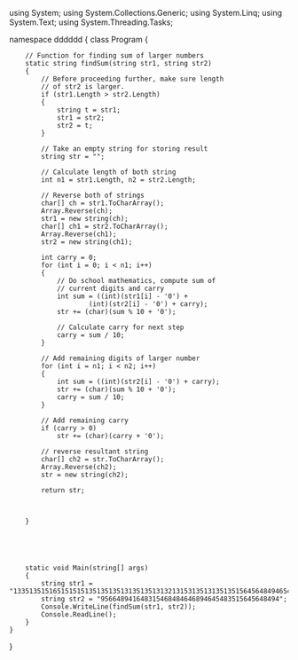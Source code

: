 using System;
using System.Collections.Generic;
using System.Linq;
using System.Text;
using System.Threading.Tasks;

namespace dddddd
{
    class Program
    {

        // Function for finding sum of larger numbers
        static string findSum(string str1, string str2)
        {
            // Before proceeding further, make sure length
            // of str2 is larger.
            if (str1.Length > str2.Length)
            {
                string t = str1;
                str1 = str2;
                str2 = t;
            }

            // Take an empty string for storing result
            string str = "";

            // Calculate length of both string
            int n1 = str1.Length, n2 = str2.Length;

            // Reverse both of strings
            char[] ch = str1.ToCharArray();
            Array.Reverse(ch);
            str1 = new string(ch);
            char[] ch1 = str2.ToCharArray();
            Array.Reverse(ch1);
            str2 = new string(ch1);

            int carry = 0;
            for (int i = 0; i < n1; i++)
            {
                // Do school mathematics, compute sum of
                // current digits and carry
                int sum = ((int)(str1[i] - '0') +
                        (int)(str2[i] - '0') + carry);
                str += (char)(sum % 10 + '0');

                // Calculate carry for next step
                carry = sum / 10;
            }

            // Add remaining digits of larger number
            for (int i = n1; i < n2; i++)
            {
                int sum = ((int)(str2[i] - '0') + carry);
                str += (char)(sum % 10 + '0');
                carry = sum / 10;
            }

            // Add remaining carry
            if (carry > 0)
                str += (char)(carry + '0');

            // reverse resultant string
            char[] ch2 = str.ToCharArray();
            Array.Reverse(ch2);
            str = new string(ch2);

            return str;


            
        }





        static void Main(string[] args)
        {
            string str1 = "13351351516515151513513513513135135131321315313513135135156456484946543546546546";
            string str2 = "956648941648315468484646894645483515645648494";
            Console.WriteLine(findSum(str1, str2));
            Console.ReadLine();
        }
    }
}

